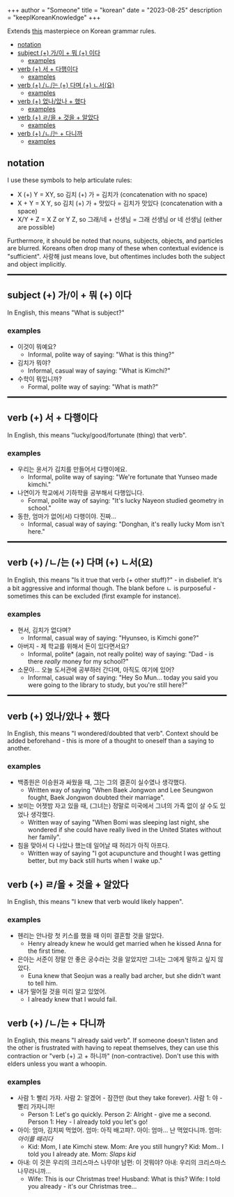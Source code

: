+++
author = "Someone"
title = "korean"
date = "2023-08-25"
description = "keeplKoreanKnowledge"
+++

Extends [this](http://www.koreangrammaticalforms.com/) masterpiece on Korean grammar rules.
<!--more-->

- [notation](#notation)
- [subject (+) 가/이 + 뭐 (+) 이다](#subject--가이--뭐--이다)
  - [examples](#examples)
- [verb (+) 서 + 다행이다](#verb--서--다행이다)
  - [examples](#examples-1)
- [verb (+) /ㄴ/는 (+) 다며 (+) ㄴ서(요)](#verb--ㄴ는--다며--ㄴ서요)
  - [examples](#examples-2)
- [verb (+) 었나/았나 + 했다](#verb--었나았나--했다)
  - [examples](#examples-3)
- [verb (+) ㄹ/을 + 것을 + 알았다](#verb--ㄹ을--것을--알았다)
  - [examples](#examples-4)
- [verb (+) /ㄴ/는 + 다니까](#verb--ㄴ는--다니까)
  - [examples](#examples-5)

## notation

I use these symbols to help articulate rules:
- X (+) Y = XY, so 김치 (+) 가 = 김치가 (concatenation with no space)
- X + Y = X Y, so 김치 (+) 가 + 맛있다 = 김치가 맛있다 (concatenation with a space)
- X/Y + Z = X Z or Y Z, so 그래/네 + 선생님 = 그래 선생님 or 네 선생님 (either are possible)

Furthermore, it should be noted that nouns, subjects, objects, and particles are blurred. Koreans often drop many of these when contextual evidence is "sufficient". 사랑해 just means love, but oftentimes includes both the subject and object implicitly.

<hr style="border:1.5px solid black">

## subject (+) 가/이 + 뭐 (+) 이다

In English, this means "What is subject?" 

### examples
- 이것이 뭐예요? 
  - Informal, polite way of saying: "What is this thing?"
- 김치가 뭐야?
  - Informal, casual way of saying: "What is Kimchi?"
- 수학이 뭐입니까?
  - Formal, polite way of saying: "What is math?"

<hr style="border:1.5px solid black">

## verb (+) 서 + 다행이다

In English, this means "lucky/good/fortunate (thing) that verb".

### examples
- 우리는 윤서가 김치를 만들어서 다행이에요.
  - Informal, polite way of saying: "We're fortunate that Yunseo made kimchi."
- 나연이가 학교에서 기하학을 공부해서 다행입니다.
  - Formal, polite way of saying: "It's lucky Nayeon studied geometry in school."
- 동한, 엄마가 없어(서) 다행이야. 진짜... 
  - Informal, casual way of saying: "Donghan, it's really lucky Mom isn't here." 

<hr style="border:1.5px solid black"> 

## verb (+) /ㄴ/는 (+) 다며 (+) ㄴ서(요)

In English, this means "Is it true that verb (+ other stuff)?" - in disbelief. It's a bit aggressive and informal though. The blank before ㄴ is purposeful - sometimes this can be excluded (first example for instance).

### examples
- 현서, 김치가 없다며? 
  - Informal, casual way of saying: "Hyunseo, is Kimchi gone?"
- 아버지 - 제 학교를 위해서 돈이 있다면서요?
  - Informal, polite* (again, not really polite) way of saying: "Dad - is there *really* money for my school?"
- 소문아... 오늘 도서관에 공부하러 간다며, 아직도 여기에 있어?
  - Informal, casual way of saying: "Hey So Mun... today you said you were going to the library to study, but you're still here?"
<hr style="border:1.5px solid black">

## verb (+) 었나/았나 + 했다

In English, this means "I wondered/doubted that verb". Context should be added beforehand - this is more of a thought to oneself than a saying to another.

### examples
  - 백종원은 이승원과 싸웠을 때, 그는 그의 결혼이 실수였나 생각했다.
    - Written way of saying "When Baek Jongwon and Lee Seungwon fought, Baek Jongwon doubted their marriage".
  - 보미는 어젯밤 자고 있을 때, (그녀는) 정말로 미국에서 그녀의 가족 없이 살 수도 있었나 생각했다.
    - Written way of saying "When Bomi was sleeping last night, she wondered if she could have really lived in the United States without her family".
  - 침을 맞아서 다 나았나 했는데 일어날 때 허리가 아직 아프다. 
    - Written way of saying "I got acupuncture and thought I was getting better, but my back still hurts when I wake up."

## verb (+) ㄹ/을 + 것을 + 알았다

In English, this means "I knew that verb would likely happen".

### examples
  - 헨리는 안나랑 첫 키스를 했을 때 이미 결혼할 것을 알았다.
    - Henry already knew he would get married when he kissed Anna for the first time.
  - 은아는 서준이 정말 안 좋은 궁수라는 것을 알았지만 그녀는 그에게 말하고 싶지 않았다.
    - Euna knew that Seojun was a really bad archer, but she didn't want to tell him. 
  - 내가 떨어질 것을 미리 알고 있었어.
    - I already knew that I would fail.

## verb (+) /ㄴ/는 + 다니까

In English, this means "I already said verb". If someone doesn't listen and the other is frustrated with having to repeat themselves, they can use this contraction or "verb (+) 고 + 하니까" (non-contractive). Don't use this with elders unless you want a whoopin.

### examples
  - 사람 1: 빨리 가자. 사람 2: 알겠어 - 잠깐만 (but they take forever). 사람 1: 야 - 빨리 가자니까!
    - Person 1: Let's go quickly. Person 2: Alright - give me a second. Person 1: Hey - I already told you let's go!
  - 아이: 엄마, 김치찌 먹었어. 엄마: 아직 배고파?. 아이: 엄마... 난 먹었다니까. 엄마: *아이를 떼리다*
    - Kid: Mom, I ate Kimchi stew. Mom: Are you still hungry? Kid: Mom.. I told you I already ate. Mom: *Slaps kid*
  - 아내: 이 것은 우리의 크리스마스 나무야! 남편: 이 것뭐야? 아내: 우리의 크리스마스 나무라니까...
    - Wife: This is our Christmas tree! Husband: What is this? Wife: I told you already - it's our Christmas tree...

